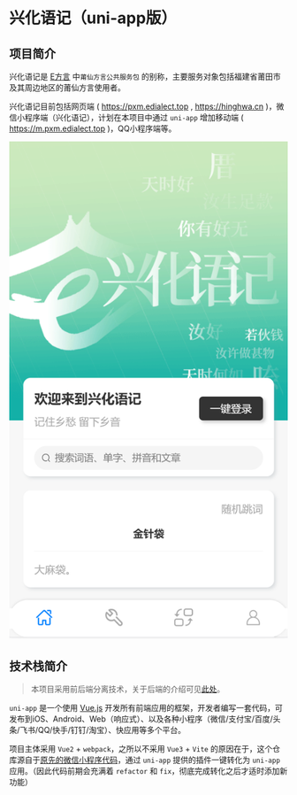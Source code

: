# 兴化语记（uni-app版）

## 项目简介

兴化语记是 [E方言](https://edialect.top) 中`莆仙方言公共服务包` 的别称，主要服务对象包括福建省莆田市及其周边地区的莆仙方言使用者。

兴化语记目前包括网页端 ( https://pxm.edialect.top , https://hinghwa.cn )，微信小程序端（兴化语记），计划在本项目中通过 `uni-app` 增加移动端 ( https://m.pxm.edialect.top )，QQ小程序端等。

![uni-app版界面首页](images/image-20220701012922288.png)

## 技术栈简介

> 本项目采用前后端分离技术，关于后端的介绍可见[此处](https://github.com/e-dialect/hinghwa-dict-backend)。

`uni-app` 是一个使用 [Vue.js](https://vuejs.org/) 开发所有前端应用的框架，开发者编写一套代码，可发布到iOS、Android、Web（响应式）、以及各种小程序（微信/支付宝/百度/头条/飞书/QQ/快手/钉钉/淘宝）、快应用等多个平台。

项目主体采用 `Vue2` + `webpack`，之所以不采用 `Vue3` + `Vite` 的原因在于，这个仓库源自于[原先的微信小程序代码](https://github.com/e-dialect/hinghwa-dict-mp-weixin)，通过 `uni-app` 提供的插件一键转化为 `uni-app` 应用。（因此代码前期会充满着 `refactor` 和 `fix`，彻底完成转化之后才适时添加新功能）
